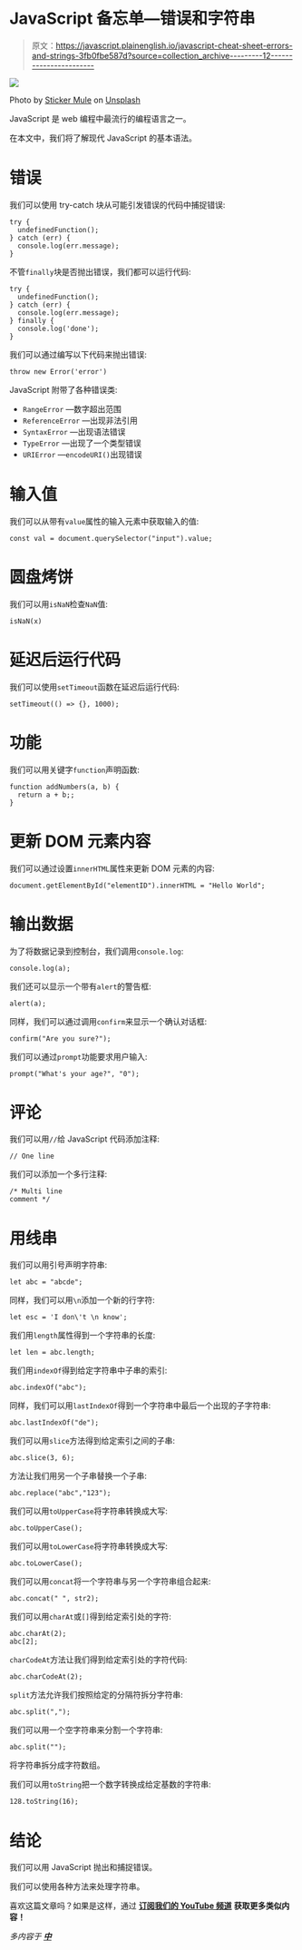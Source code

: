 # JavaScript 备忘单—错误和字符串

> 原文：<https://javascript.plainenglish.io/javascript-cheat-sheet-errors-and-strings-3fb0fbe587d?source=collection_archive---------12----------------------->

![](img/3417e398db149470c11263161936400b.png)

Photo by [Sticker Mule](https://unsplash.com/@stickermule?utm_source=medium&utm_medium=referral) on [Unsplash](https://unsplash.com?utm_source=medium&utm_medium=referral)

JavaScript 是 web 编程中最流行的编程语言之一。

在本文中，我们将了解现代 JavaScript 的基本语法。

# 错误

我们可以使用 try-catch 块从可能引发错误的代码中捕捉错误:

```
try { 
  undefinedFunction();
} catch (err) { 
  console.log(err.message);
}
```

不管`finally`块是否抛出错误，我们都可以运行代码:

```
try {
  undefinedFunction();
} catch (err) {
  console.log(err.message);
} finally {
  console.log('done');
}
```

我们可以通过编写以下代码来抛出错误:

```
throw new Error('error')
```

JavaScript 附带了各种错误类:

*   `RangeError` —数字超出范围
*   `ReferenceError` —出现非法引用
*   `SyntaxError` —出现语法错误
*   `TypeError` —出现了一个类型错误
*   `URIError` —`encodeURI()`出现错误

# 输入值

我们可以从带有`value`属性的输入元素中获取输入的值:

```
const val = document.querySelector("input").value;
```

# 圆盘烤饼

我们可以用`isNaN`检查`NaN`值:

```
isNaN(x)
```

# 延迟后运行代码

我们可以使用`setTimeout`函数在延迟后运行代码:

```
setTimeout(() => {}, 1000);
```

# 功能

我们可以用关键字`function`声明函数:

```
function addNumbers(a, b) {
  return a + b;;
}
```

# 更新 DOM 元素内容

我们可以通过设置`innerHTML`属性来更新 DOM 元素的内容:

```
document.getElementById("elementID").innerHTML = "Hello World";
```

# 输出数据

为了将数据记录到控制台，我们调用`console.log`:

```
console.log(a);
```

我们还可以显示一个带有`alert`的警告框:

```
alert(a);
```

同样，我们可以通过调用`confirm`来显示一个确认对话框:

```
confirm("Are you sure?");
```

我们可以通过`prompt`功能要求用户输入:

```
prompt("What's your age?", "0");
```

# 评论

我们可以用`//`给 JavaScript 代码添加注释:

```
// One line
```

我们可以添加一个多行注释:

```
/* Multi line
comment */
```

# 用线串

我们可以用引号声明字符串:

```
let abc = "abcde";
```

同样，我们可以用`\n`添加一个新的行字符:

```
let esc = 'I don\'t \n know';
```

我们用`length`属性得到一个字符串的长度:

```
let len = abc.length;
```

我们用`indexOf`得到给定字符串中子串的索引:

```
abc.indexOf("abc");
```

同样，我们可以用`lastIndexOf`得到一个字符串中最后一个出现的子字符串:

```
abc.lastIndexOf("de");
```

我们可以用`slice`方法得到给定索引之间的子串:

```
abc.slice(3, 6);
```

方法让我们用另一个子串替换一个子串:

```
abc.replace("abc","123");
```

我们可以用`toUpperCase`将字符串转换成大写:

```
abc.toUpperCase();
```

我们可以用`toLowerCase`将字符串转换成大写:

```
abc.toLowerCase();
```

我们可以用`concat`将一个字符串与另一个字符串组合起来:

```
abc.concat(" ", str2);
```

我们可以用`charAt`或`[]`得到给定索引处的字符:

```
abc.charAt(2);
abc[2];
```

`charCodeAt`方法让我们得到给定索引处的字符代码:

```
abc.charCodeAt(2);
```

`split`方法允许我们按照给定的分隔符拆分字符串:

```
abc.split(",");
```

我们可以用一个空字符串来分割一个字符串:

```
abc.split("");
```

将字符串拆分成字符数组。

我们可以用`toString`把一个数字转换成给定基数的字符串:

```
128.toString(16);
```

# 结论

我们可以用 JavaScript 抛出和捕捉错误。

我们可以使用各种方法来处理字符串。

喜欢这篇文章吗？如果是这样，通过 [**订阅我们的 YouTube 频道**](https://www.youtube.com/channel/UCtipWUghju290NWcn8jhyAw?sub_confirmation=true) **获取更多类似内容！**

*多内容于* [***中***](https://plainenglish.io/)